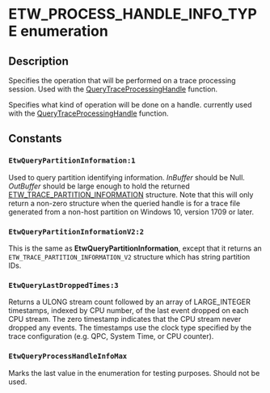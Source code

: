 # ETW_PROCESS_HANDLE_INFO_TYPE enumeration

## Description

Specifies the operation that will be performed on a trace processing session.
Used with the
[QueryTraceProcessingHandle](https://learn.microsoft.com/windows/win32/api/evntrace/nf-evntrace-querytraceprocessinghandle)
function.

Specifies what kind of operation will be done on a handle. currently used with the [QueryTraceProcessingHandle](https://learn.microsoft.com/windows/desktop/ETW/querytraceprocessinghandle) function.

## Constants

### `EtwQueryPartitionInformation:1`

Used to query partition identifying information. _InBuffer_ should be Null.
_OutBuffer_ should be large enough to hold the returned
[ETW_TRACE_PARTITION_INFORMATION](https://learn.microsoft.com/windows/win32/api/evntrace/ns-evntrace-etw_trace_partition_information)
structure. Note that this will only return a non-zero structure when the queried
handle is for a trace file generated from a non-host partition on Windows 10,
version 1709 or later.

### `EtwQueryPartitionInformationV2:2`

This is the same as **EtwQueryPartitionInformation**, except that it returns an
`ETW_TRACE_PARTITION_INFORMATION_V2` structure which has string partition IDs.

### `EtwQueryLastDroppedTimes:3`

Returns a ULONG stream count followed by an array of LARGE_INTEGER timestamps,
indexed by CPU number, of the last event dropped on each CPU stream. The zero
timestamp indicates that the CPU stream never dropped any events. The timestamps
use the clock type specified by the trace configuration (e.g. QPC, System Time,
or CPU counter).

### `EtwQueryProcessHandleInfoMax`

Marks the last value in the enumeration for testing purposes. Should not be
used.